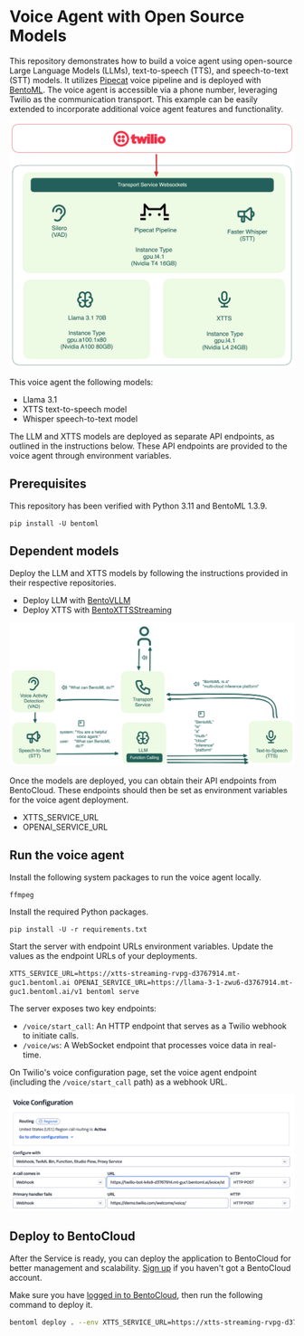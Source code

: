 # Voice Agent with Open Source Models

This repository demonstrates how to build a voice agent using open-source Large Language Models (LLMs), text-to-speech (TTS), and speech-to-text (STT) models. It utilizes [Pipecat](https://github.com/pipecat-ai/pipecat) voice pipeline and is deployed with [BentoML](https://github.com/bentoml/BentoML). The voice agent is accessible via a phone number, leveraging Twilio as the communication transport. This example can be easily extended to incorporate additional voice agent features and functionality.

![service architecture](service_arch.png)

This voice agent the following models:

- Llama 3.1
- XTTS text-to-speech model
- Whisper speech-to-text model

The LLM and XTTS models are deployed as separate API endpoints, as outlined in the instructions below. These API endpoints are provided to the voice agent through environment variables.

## Prerequisites

This repository has been verified with Python 3.11 and BentoML 1.3.9.

```
pip install -U bentoml
```

## Dependent models

Deploy the LLM and XTTS models by following the instructions provided in their respective repositories.

- Deploy LLM with [BentoVLLM](https://github.com/bentoml/BentoVLLM/tree/main/llama3.1-70b-instruct-awq)
- Deploy XTTS with [BentoXTTSStreaming](https://github.com/bentoml/BentoXTTSStreaming)

![flow_diagram](flow_diagram.png)

Once the models are deployed, you can obtain their API endpoints from BentoCloud. These endpoints should then be set as environment variables for the voice agent deployment.

- XTTS_SERVICE_URL
- OPENAI_SERVICE_URL

## Run the voice agent

Install the following system packages to run the voice agent locally.

```
ffmpeg
```

Install the required Python packages.

```
pip install -U -r requirements.txt
```

Start the server with endpoint URLs environment variables. Update the values as the endpoint URLs of your deployments.

```
XTTS_SERVICE_URL=https://xtts-streaming-rvpg-d3767914.mt-guc1.bentoml.ai OPENAI_SERVICE_URL=https://llama-3-1-zwu6-d3767914.mt-guc1.bentoml.ai/v1 bentoml serve
```

The server exposes two key endpoints:

- `/voice/start_call`: An HTTP endpoint that serves as a Twilio webhook to initiate calls.
- `/voice/ws`: A WebSocket endpoint that processes voice data in real-time.

On Twilio's voice configuration page, set the voice agent endpoint (including the `/voice/start_call` path) as a webhook URL. 

![twilio example setup](twilio_setup.png)

## Deploy to BentoCloud

After the Service is ready, you can deploy the application to BentoCloud for better management and scalability. [Sign up](https://www.bentoml.com/) if you haven't got a BentoCloud account.

Make sure you have [logged in to BentoCloud](https://docs.bentoml.com/en/latest/bentocloud/how-tos/manage-access-token.html), then run the following command to deploy it.

```bash
bentoml deploy . --env XTTS_SERVICE_URL=https://xtts-streaming-rvpg-d3767914.mt-guc1.bentoml.ai --env OPENAI_SERVICE_URL=https://llama-3-1-zwu6-d3767914.mt-guc1.bentoml.ai/v1
```
